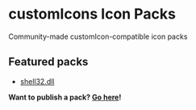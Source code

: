 # customIcons Icon Packs
Community-made customIcon-compatible icon packs

## Featured packs
* [shell32.dll](/packs/shell32)

**Want to publish a pack? [Go here](/packs)!**


